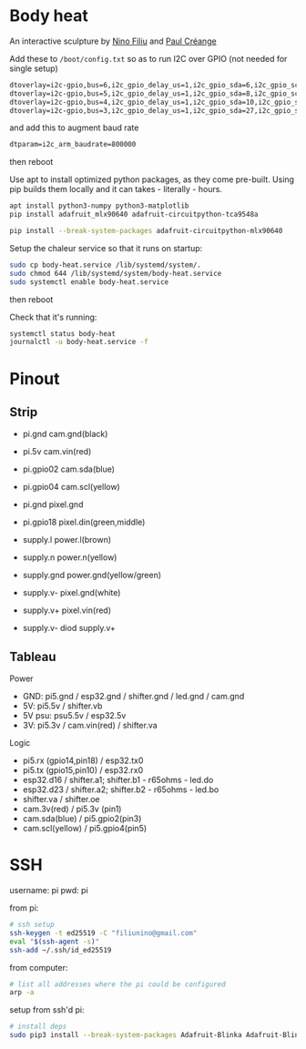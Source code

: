 # Body heat

An interactive sculpture by [Nino Filiu](https://instagram.com/nino.filiu/) and [Paul Créange](https://www.instagram.com/paulcreange/)

Add these to `/boot/config.txt` so as to run I2C over GPIO (not needed for single setup)

```txt
dtoverlay=i2c-gpio,bus=6,i2c_gpio_delay_us=1,i2c_gpio_sda=6,i2c_gpio_scl=13
dtoverlay=i2c-gpio,bus=5,i2c_gpio_delay_us=1,i2c_gpio_sda=8,i2c_gpio_scl=5
dtoverlay=i2c-gpio,bus=4,i2c_gpio_delay_us=1,i2c_gpio_sda=10,i2c_gpio_scl=9
dtoverlay=i2c-gpio,bus=3,i2c_gpio_delay_us=1,i2c_gpio_sda=27,i2c_gpio_scl=22
```

and add this to augment baud rate

```txt
dtparam=i2c_arm_baudrate=800000
```

then reboot

Use apt to install optimized python packages, as they come pre-built. Using pip builds them locally and it can takes - literally - hours.

```sh
apt install python3-numpy python3-matplotlib
pip install adafruit_mlx90640 adafruit-circuitpython-tca9548a
```

```sh
pip install --break-system-packages adafruit-circuitpython-mlx90640
```

Setup the chaleur service so that it runs on startup:

```sh
sudo cp body-heat.service /lib/systemd/system/.
sudo chmod 644 /lib/systemd/system/body-heat.service
sudo systemctl enable body-heat.service
```

then reboot

Check that it's running:

```sh
systemctl status body-heat
journalctl -u body-heat.service -f
```

# Pinout

## Strip

- pi.gnd cam.gnd(black)
- pi.5v cam.vin(red)
- pi.gpio02 cam.sda(blue)
- pi.gpio04 cam.scl(yellow)

- pi.gnd pixel.gnd
- pi.gpio18 pixel.din(green,middle)

- supply.l power.l(brown)
- supply.n power.n(yellow)
- supply.gnd power.gnd(yellow/green)
- supply.v- pixel.gnd(white)
- supply.v+ pixel.vin(red)
- supply.v- diod supply.v+

## Tableau

Power

- GND: pi5.gnd / esp32.gnd / shifter.gnd / led.gnd / cam.gnd
- 5V: pi5.5v / shifter.vb
- 5V psu: psu5.5v / esp32.5v
- 3V: pi5.3v / cam.vin(red) / shifter.va

Logic

- pi5.rx (gpio14,pin18) / esp32.tx0
- pi5.tx (gpio15,pin10) / esp32.rx0
- esp32.d16 / shifter.a1; shifter.b1 - r65ohms - led.do
- esp32.d23 / shifter.a2; shifter.b2 - r65ohms - led.bo
- shifter.va / shifter.oe
- cam.3v(red) / pi5.3v (pin1)
- cam.sda(blue) / pi5.gpio2(pin3)
- cam.scl(yellow) / pi5.gpio4(pin5)

# SSH

username: pi
pwd: pi

from pi:

```sh
# ssh setup
ssh-keygen -t ed25519 -C "filiunino@gmail.com"
eval "$(ssh-agent -s)"
ssh-add ~/.ssh/id_ed25519
```

from computer:

```sh
# list all addresses where the pi could be configured
arp -a
```

setup from ssh'd pi:

```sh
# install deps
sudo pip3 install --break-system-packages Adafruit-Blinka Adafruit-Blinka-Raspberry-Pi5-Neopixel
```
